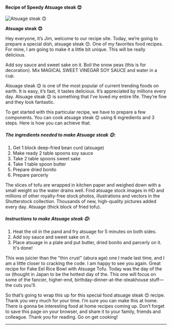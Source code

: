             

#### Recipe of Speedy Atsuage steak 😊

![Atsuage steak 😊](https://img-global.cpcdn.com/recipes/8223bdbba170031b/751x532cq70/atsuage-steak-%f0%9f%98%8a-recipe-main-photo.jpg)

**Atsuage steak 😊**

Hey everyone, it’s Jim, welcome to our recipe site. Today, we’re going to prepare a special dish, atsuage steak 😊. One of my favorites food recipes. For mine, I am going to make it a little bit unique. This will be really delicious.

Add soy sauce and sweet sake on it. Boil the snow peas (this is for decoration). Mix MAGICAL SWEET VINEGAR SOY SAUCE and water in a cup.

Atsuage steak 😊 is one of the most popular of current trending foods on earth. It is easy, it’s fast, it tastes delicious. It’s appreciated by millions every day. Atsuage steak 😊 is something that I’ve loved my entire life. They’re fine and they look fantastic.

To get started with this particular recipe, we have to prepare a few components. You can cook atsuage steak 😊 using 6 ingredients and 3 steps. Here is how you can achieve that.

##### The ingredients needed to make Atsuage steak 😊:

1.  Get 1 block deep-fried bean curd (atsuage)
2.  Make ready 2 table spoons soy sauce
3.  Take 2 table spoons sweet sake
4.  Take 1 table spoon butter
5.  Prepare dried bonito
6.  Prepare parcerly

The slices of tofu are wrapped in kitchen paper and weighed down with a small weight so the water drains well. Find atsuage stock images in HD and millions of other royalty-free stock photos, illustrations and vectors in the Shutterstock collection. Thousands of new, high-quality pictures added every day. Atsuage (thick block of fried tofu).

##### Instructions to make Atsuage steak 😊:

1.  Heat the oil in the pand and fry atsuage for 5 minutes on both sides.
2.  Add soy sauce and sweet sake on it.
3.  Place atsuage in a plate and put butter, dried bonito and parcerly on it. It's done!

This was juicier than the "thin crust" (abura age) one I made last time, and I am a little closer to cracking the code. I am happy to see you again. Great recipe for Fake Eel Rice Bowl with Atsuage Tofu. Today was the day of the ox (thought in Japan to be the hottest day of the. This one will focus on some of the fancier, higher-end, birthday-dinner-at-the-steakhouse stuff—the cuts you'll.

So that’s going to wrap this up for this special food atsuage steak 😊 recipe. Thank you very much for your time. I’m sure you can make this at home. There is gonna be interesting food at home recipes coming up. Don’t forget to save this page on your browser, and share it to your family, friends and colleague. Thank you for reading. Go on get cooking!

* * *